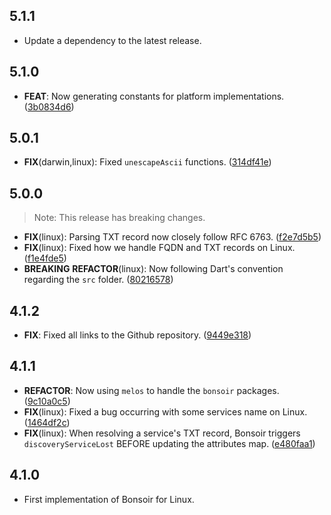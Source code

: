 ## 5.1.1

 - Update a dependency to the latest release.

## 5.1.0

 - **FEAT**: Now generating constants for platform implementations. ([3b0834d6](https://github.com/Skyost/Bonsoir/commit/3b0834d61c4b4b1a420a1b728808450fc410393d))

## 5.0.1

 - **FIX**(darwin,linux): Fixed `unescapeAscii` functions. ([314df41e](https://github.com/Skyost/Bonsoir/commit/314df41ef9da5e23837ea21a44b61ab9a4722e36))

## 5.0.0

> Note: This release has breaking changes.

 - **FIX**(linux): Parsing TXT record now closely follow RFC 6763. ([f2e7d5b5](https://github.com/Skyost/Bonsoir/commit/f2e7d5b56ed0b418d3102bc3fbdf09162988f51c))
 - **FIX**(linux): Fixed how we handle FQDN and TXT records on Linux. ([f1e4fde5](https://github.com/Skyost/Bonsoir/commit/f1e4fde5ad6a5c9428dae488d77ed6c278cb5246))
 - **BREAKING** **REFACTOR**(linux): Now following Dart's convention regarding the `src` folder. ([80216578](https://github.com/Skyost/Bonsoir/commit/80216578502650e6a24535d257d42dc3aa04a864))

## 4.1.2

 - **FIX**: Fixed all links to the Github repository. ([9449e318](https://github.com/Skyost/Bonsoir/commit/9449e3185016d9531c4dfd8e46cc7bdbdbe563d0))

## 4.1.1

 - **REFACTOR**: Now using `melos` to handle the `bonsoir` packages. ([9c10a0c5](https://github.com/Skyost/Bonsoir/commit/9c10a0c588e407d80f7551ebb992e9b70b05da92))
 - **FIX**(linux): Fixed a bug occurring with some services name on Linux. ([1464df2c](https://github.com/Skyost/Bonsoir/commit/1464df2c359b406a518e1e929ffd5bda3aca33f8))
 - **FIX**(linux): When resolving a service's TXT record, Bonsoir triggers `discoveryServiceLost` BEFORE updating the attributes map. ([e480faa1](https://github.com/Skyost/Bonsoir/commit/e480faa1da20195e5a6c55da967f32fbc96f07c6))

## 4.1.0

* First implementation of Bonsoir for Linux.
